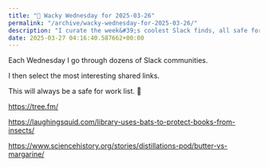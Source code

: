 ```yaml
---
title: "🤪 Wacky Wednesday for 2025-03-26"
permalink: "/archive/wacky-wednesday-for-2025-03-26/"
description: "I curate the week&#39;s coolest Slack finds, all safe for work, just for you!"
date: 2025-03-27 04:16:40.587662+00:00
---
```


<!-- buttondown-editor-mode: plaintext -->Each Wednesday I go through dozens of Slack communities.

I then select the most interesting shared links.

This will always be a safe for work list. 🙈

https://tree.fm/

https://laughingsquid.com/library-uses-bats-to-protect-books-from-insects/

https://www.sciencehistory.org/stories/distillations-pod/butter-vs-margarine/